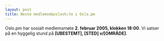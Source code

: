 ```yaml
---
layout: post
title: Neste medlemsm&oslash;te i Oslo.pm
---
```

<p>Oslo.pm har sosialt medlemsmøte <strong>2. februar 2005, klokken
18:00</strong>. Vi satser på en hyggelig stund på
<strong>[UBESTEMT], [STED] v/[OMRÅDE]</strong>.</p>

